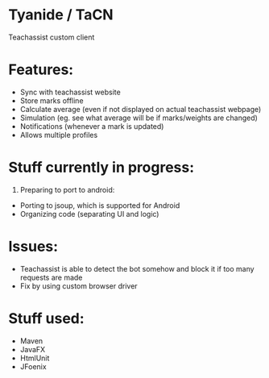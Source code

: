 # Tyanide / TaCN
Teachassist custom client

# Features:
 - Sync with teachassist website
 - Store marks offline
 - Calculate average (even if not displayed on actual teachassist webpage)
 - Simulation (eg. see what average will be if marks/weights are changed)
 - Notifications (whenever a mark is updated)
 - Allows multiple profiles
 
# Stuff currently in progress:
 1. Preparing to port to android:
   - Porting to jsoup, which is supported for Android
   - Organizing code (separating UI and logic)
   
# Issues:
 - Teachassist is able to detect the bot somehow and block it if too many requests are made
  - Fix by using custom browser driver

# Stuff used:
 - Maven
 - JavaFX
 - HtmlUnit
 - JFoenix
